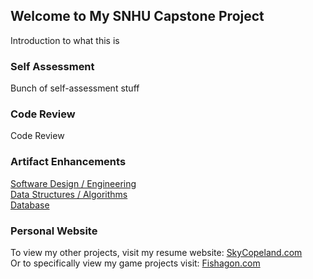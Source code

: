 ## Welcome to My SNHU Capstone Project

Introduction to what this is 

### Self Assessment

Bunch of self-assessment stuff

### Code Review
Code Review

### Artifact Enhancements
[Software Design / Engineering]()  
[Data Structures / Algorithms]()  
[Database]()  

### Personal Website
To view my other projects, visit my resume website: [SkyCopeland.com](https://www.skycopeland.com/)  
Or to specifically view my game projects visit: [Fishagon.com](https://www.fishagon.com/)